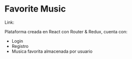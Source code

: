 # Favorite Music

Link:

Plataforma creada en React con Router & Redux, cuenta con:
* Login
* Registro
* Musica favorita almacenada por usuario

